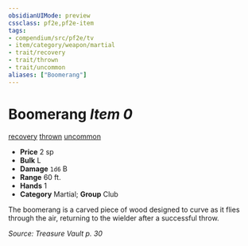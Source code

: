 ```yaml
---
obsidianUIMode: preview
cssclass: pf2e,pf2e-item
tags:
- compendium/src/pf2e/tv
- item/category/weapon/martial
- trait/recovery
- trait/thrown
- trait/uncommon
aliases: ["Boomerang"]
---
```

# Boomerang *Item 0*  
[recovery](rules/traits/recovery-tv.md "Recovery Weapon Trait")  [thrown](rules/traits/thrown.md "Thrown Weapon Trait")  [uncommon](rules/traits/uncommon.md "Uncommon Rarity Trait")  

- **Price** 2 sp
- **Bulk** L
- **Damage** `1d6` B
- **Range** 60 ft.
- **Hands** 1
- **Category** Martial; **Group** Club 

The boomerang is a carved piece of wood designed to curve as it flies through the air, returning to the wielder after a successful throw.

*Source: Treasure Vault p. 30*